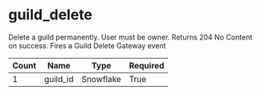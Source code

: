 # guild_delete
Delete a guild permanently. User must be owner. Returns 204 No Content on success. Fires a Guild Delete Gateway event

Count | Name | Type | Required        
----|----|----|---- 
1 | guild_id | Snowflake | True
